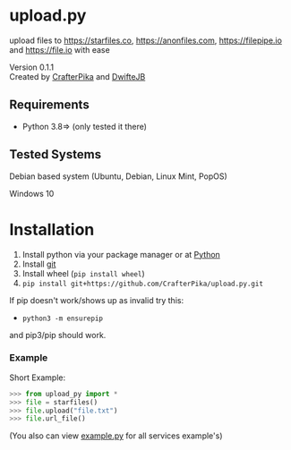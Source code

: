 # upload.py
upload files to https://starfiles.co, https://anonfiles.com, https://filepipe.io and https://file.io with ease

Version 0.1.1<br>
Created by <a href="https://github.com/CrafterPika">CrafterPika</a> and <a href="https://github.com/DwifteJB">DwifteJB</a>
## Requirements
- Python 3.8=> (only tested it there)

## Tested Systems
Debian based system (Ubuntu, Debian, Linux Mint, PopOS)

Windows 10

# Installation
1. Install python via your package manager or at [Python](https://python.org)
2. Install [git](https://git-scm.com/)
3. Install wheel (```pip install wheel```)
4. ```pip install git+https://github.com/CrafterPika/upload.py.git```

If pip doesn't work/shows up as invalid try this:

- ```python3 -m ensurepip```

and pip3/pip should work.

### Example

Short Example:
```py
>>> from upload_py import *
>>> file = starfiles()
>>> file.upload("file.txt")
>>> file.url_file()
```
(You also can view [example.py](https://github.com/CrafterPika/upload.py/blob/main/upload_py/example.py) for all services example's)
